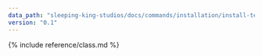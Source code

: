 ```yaml
---
data_path: "sleeping-king-studios/docs/commands/installation/install-templates"
version: "0.1"
---
```


{% include reference/class.md %}
